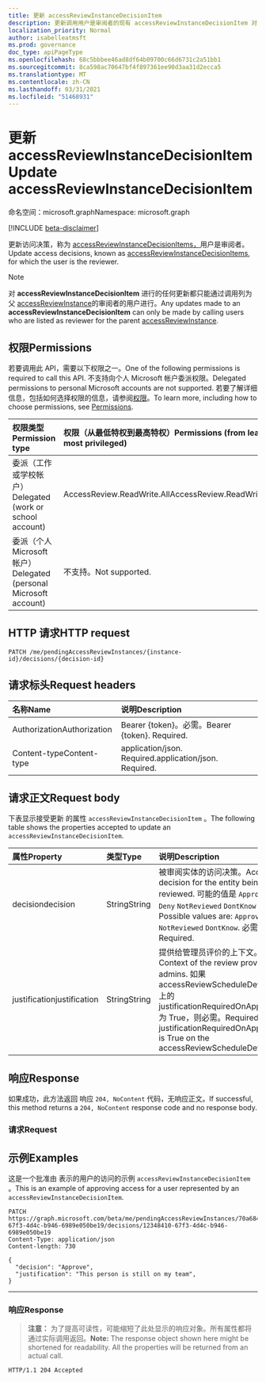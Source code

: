 ```yaml
---
title: 更新 accessReviewInstanceDecisionItem
description: 更新调用用户是审阅者的现有 accessReviewInstanceDecisionItem 对象。
localization_priority: Normal
author: isabelleatmsft
ms.prod: governance
doc_type: apiPageType
ms.openlocfilehash: 68c5bbbee46ad8df64b09700c66d6731c2a51bb1
ms.sourcegitcommit: 8ca598ac70647bf4f897361ee90d3aa31d2ecca5
ms.translationtype: MT
ms.contentlocale: zh-CN
ms.lasthandoff: 03/31/2021
ms.locfileid: "51468931"
---
```

# <a name="update-accessreviewinstancedecisionitem"></a><span data-ttu-id="02c7d-103">更新 accessReviewInstanceDecisionItem</span><span class="sxs-lookup"><span data-stu-id="02c7d-103">Update accessReviewInstanceDecisionItem</span></span>

<span data-ttu-id="02c7d-104">命名空间：microsoft.graph</span><span class="sxs-lookup"><span data-stu-id="02c7d-104">Namespace: microsoft.graph</span></span>

[!INCLUDE [beta-disclaimer](../../includes/beta-disclaimer.md)]

<span data-ttu-id="02c7d-105">更新访问决策，称为 [accessReviewInstanceDecisionItems，](../resources/accessreviewinstancedecisionitem.md)用户是审阅者。</span><span class="sxs-lookup"><span data-stu-id="02c7d-105">Update access decisions, known as [accessReviewInstanceDecisionItems](../resources/accessreviewinstancedecisionitem.md), for which the user is the reviewer.</span></span>

>[!NOTE]
><span data-ttu-id="02c7d-106">对 **accessReviewInstanceDecisionItem** 进行的任何更新都只能通过调用列为父 [accessReviewInstance](../resources/accessreviewinstance.md)的审阅者的用户进行。</span><span class="sxs-lookup"><span data-stu-id="02c7d-106">Any updates made to an **accessReviewInstanceDecisionItem** can only be made by calling users who are listed as reviewer for the parent [accessReviewInstance](../resources/accessreviewinstance.md).</span></span>

## <a name="permissions"></a><span data-ttu-id="02c7d-107">权限</span><span class="sxs-lookup"><span data-stu-id="02c7d-107">Permissions</span></span>
<span data-ttu-id="02c7d-108">若要调用此 API，需要以下权限之一。</span><span class="sxs-lookup"><span data-stu-id="02c7d-108">One of the following permissions is required to call this API.</span></span> <span data-ttu-id="02c7d-109">不支持向个人 Microsoft 帐户委派权限。</span><span class="sxs-lookup"><span data-stu-id="02c7d-109">Delegated permissions to personal Microsoft accounts are not supported.</span></span> <span data-ttu-id="02c7d-110">若要了解详细信息，包括如何选择权限的信息，请参阅[权限](/graph/permissions-reference)。</span><span class="sxs-lookup"><span data-stu-id="02c7d-110">To learn more, including how to choose permissions, see [Permissions](/graph/permissions-reference).</span></span>

|<span data-ttu-id="02c7d-111">权限类型</span><span class="sxs-lookup"><span data-stu-id="02c7d-111">Permission type</span></span>                        | <span data-ttu-id="02c7d-112">权限（从最低特权到最高特权）</span><span class="sxs-lookup"><span data-stu-id="02c7d-112">Permissions (from least to most privileged)</span></span>              |
|:--------------------------------------|:---------------------------------------------------------|
|<span data-ttu-id="02c7d-113">委派（工作或学校帐户）</span><span class="sxs-lookup"><span data-stu-id="02c7d-113">Delegated (work or school account)</span></span>     | <span data-ttu-id="02c7d-114">AccessReview.ReadWrite.All</span><span class="sxs-lookup"><span data-stu-id="02c7d-114">AccessReview.ReadWrite.All</span></span> |
|<span data-ttu-id="02c7d-115">委派（个人 Microsoft 帐户）</span><span class="sxs-lookup"><span data-stu-id="02c7d-115">Delegated (personal Microsoft account)</span></span>|<span data-ttu-id="02c7d-116">不支持。</span><span class="sxs-lookup"><span data-stu-id="02c7d-116">Not supported.</span></span>|

## <a name="http-request"></a><span data-ttu-id="02c7d-117">HTTP 请求</span><span class="sxs-lookup"><span data-stu-id="02c7d-117">HTTP request</span></span>
<!-- { "blockType": "ignored" } -->
```http
PATCH /me/pendingAccessReviewInstances/{instance-id}/decisions/{decision-id}
```
## <a name="request-headers"></a><span data-ttu-id="02c7d-118">请求标头</span><span class="sxs-lookup"><span data-stu-id="02c7d-118">Request headers</span></span>
| <span data-ttu-id="02c7d-119">名称</span><span class="sxs-lookup"><span data-stu-id="02c7d-119">Name</span></span>         | <span data-ttu-id="02c7d-120">说明</span><span class="sxs-lookup"><span data-stu-id="02c7d-120">Description</span></span> |
|:-------------|:------------|
|<span data-ttu-id="02c7d-121">Authorization</span><span class="sxs-lookup"><span data-stu-id="02c7d-121">Authorization</span></span>|<span data-ttu-id="02c7d-p102">Bearer {token}。必需。</span><span class="sxs-lookup"><span data-stu-id="02c7d-p102">Bearer {token}. Required.</span></span>|
| <span data-ttu-id="02c7d-124">Content-type</span><span class="sxs-lookup"><span data-stu-id="02c7d-124">Content-type</span></span> | <span data-ttu-id="02c7d-p103">application/json. Required.</span><span class="sxs-lookup"><span data-stu-id="02c7d-p103">application/json. Required.</span></span> |

## <a name="request-body"></a><span data-ttu-id="02c7d-127">请求正文</span><span class="sxs-lookup"><span data-stu-id="02c7d-127">Request body</span></span>
<span data-ttu-id="02c7d-128">下表显示接受更新 的属性 `accessReviewInstanceDecisionItem` 。</span><span class="sxs-lookup"><span data-stu-id="02c7d-128">The following table shows the properties accepted to update an `accessReviewInstanceDecisionItem`.</span></span>

| <span data-ttu-id="02c7d-129">属性</span><span class="sxs-lookup"><span data-stu-id="02c7d-129">Property</span></span>     | <span data-ttu-id="02c7d-130">类型</span><span class="sxs-lookup"><span data-stu-id="02c7d-130">Type</span></span>       | <span data-ttu-id="02c7d-131">说明</span><span class="sxs-lookup"><span data-stu-id="02c7d-131">Description</span></span> |
|:-------------|:------------|:------------|
| <span data-ttu-id="02c7d-132">decision</span><span class="sxs-lookup"><span data-stu-id="02c7d-132">decision</span></span>  | <span data-ttu-id="02c7d-133">String</span><span class="sxs-lookup"><span data-stu-id="02c7d-133">String</span></span> | <span data-ttu-id="02c7d-134">被审阅实体的访问决策。</span><span class="sxs-lookup"><span data-stu-id="02c7d-134">Access decision for the entity being reviewed.</span></span> <span data-ttu-id="02c7d-135">可能的值是 `Approve` `Deny` `NotReviewed` `DontKnow` ：。</span><span class="sxs-lookup"><span data-stu-id="02c7d-135">Possible values are: `Approve` `Deny` `NotReviewed` `DontKnow`.</span></span> <span data-ttu-id="02c7d-136">必需。</span><span class="sxs-lookup"><span data-stu-id="02c7d-136">Required.</span></span>  |
|  <span data-ttu-id="02c7d-137">justification</span><span class="sxs-lookup"><span data-stu-id="02c7d-137">justification</span></span> | <span data-ttu-id="02c7d-138">String</span><span class="sxs-lookup"><span data-stu-id="02c7d-138">String</span></span> | <span data-ttu-id="02c7d-139">提供给管理员评价的上下文。</span><span class="sxs-lookup"><span data-stu-id="02c7d-139">Context of the review provided to admins.</span></span> <span data-ttu-id="02c7d-140">如果 accessReviewScheduleDefinition 上的 justificationRequiredOnApproval 为 True，则必需。</span><span class="sxs-lookup"><span data-stu-id="02c7d-140">Required if justificationRequiredOnApproval is True on the accessReviewScheduleDefinition.</span></span>  |

## <a name="response"></a><span data-ttu-id="02c7d-141">响应</span><span class="sxs-lookup"><span data-stu-id="02c7d-141">Response</span></span>
<span data-ttu-id="02c7d-142">如果成功，此方法返回 响应 `204, NoContent` 代码，无响应正文。</span><span class="sxs-lookup"><span data-stu-id="02c7d-142">If successful, this method returns a `204, NoContent` response code and no response body.</span></span>

### <a name="request"></a><span data-ttu-id="02c7d-143">请求</span><span class="sxs-lookup"><span data-stu-id="02c7d-143">Request</span></span>
## <a name="examples"></a><span data-ttu-id="02c7d-144">示例</span><span class="sxs-lookup"><span data-stu-id="02c7d-144">Examples</span></span>

<span data-ttu-id="02c7d-145">这是一个批准由 表示的用户的访问的示例 `accessReviewInstanceDecisionItem` 。</span><span class="sxs-lookup"><span data-stu-id="02c7d-145">This is an example of approving access for a user represented by an `accessReviewInstanceDecisionItem`.</span></span>


<!-- {
  "blockType": "request",
  "name": "update_accessReviewInstanceDecisionItem"
}-->
``` http
PATCH https://graph.microsoft.com/beta/me/pendingAccessReviewInstances/70a68410-67f3-4d4c-b946-6989e050be19/decisions/12348410-67f3-4d4c-b946-6989e050be19
Content-Type: application/json
Content-length: 730

{
  "decision": "Approve",
  "justification": "This person is still on my team",
}
```

---


### <a name="response"></a><span data-ttu-id="02c7d-146">响应</span><span class="sxs-lookup"><span data-stu-id="02c7d-146">Response</span></span>
><span data-ttu-id="02c7d-p106">**注意：** 为了提高可读性，可能缩短了此处显示的响应对象。所有属性都将通过实际调用返回。</span><span class="sxs-lookup"><span data-stu-id="02c7d-p106">**Note:** The response object shown here might be shortened for readability. All the properties will be returned from an actual call.</span></span>
<!-- {
  "blockType": "response",
  "truncated": true,
  "@odata.type": "microsoft.graph.accessReviewInstanceDecisionItem"
} -->
```http
HTTP/1.1 204 Accepted
```

<!--
{
  "type": "#page.annotation",
  "description": "Update accessReviewInstanceDecisionItem",
  "keywords": "",
  "section": "documentation",
  "tocPath": "",
  "suppressions": [
  ]
}
-->
